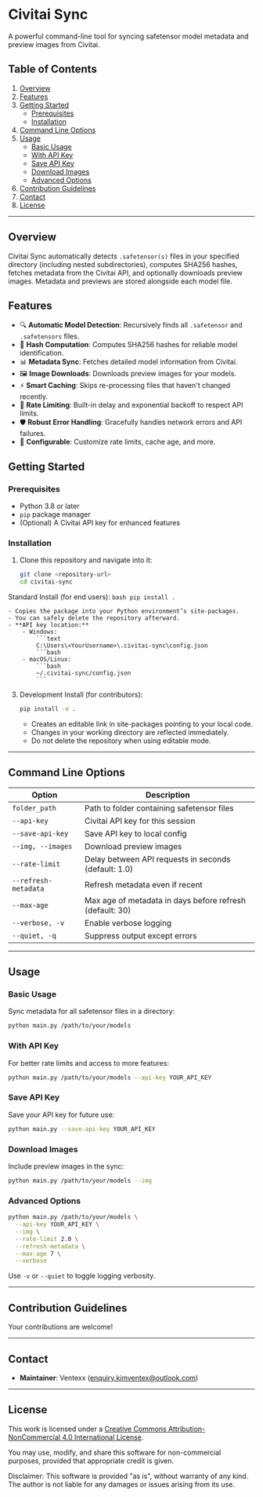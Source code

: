 # Civitai Sync

A powerful command-line tool for syncing safetensor model metadata and preview images from Civitai.

## Table of Contents

1. [Overview](#overview)
2. [Features](#features)
3. [Getting Started](#getting-started)
   * [Prerequisites](#prerequisites)
   * [Installation](#installation)
4. [Command Line Options](#command-line-options)
5. [Usage](#usage)
   * [Basic Usage](#basic-usage)
   * [With API Key](#with-api-key)
   * [Save API Key](#save-api-key)
   * [Download Images](#download-images)
   * [Advanced Options](#advanced-options)
6. [Contribution Guidelines](#contribution-guidelines)
7. [Contact](#contact)
8. [License](#license)

---

## Overview

Civitai Sync automatically detects `.safetensor(s)` files in your specified directory (including nested subdirectories), computes SHA256 hashes, fetches metadata from the Civitai API, and optionally downloads preview images. Metadata and previews are stored alongside each model file.

## Features

* 🔍 **Automatic Model Detection**: Recursively finds all `.safetensor` and `.safetensors` files.
* 🧮 **Hash Computation**: Computes SHA256 hashes for reliable model identification.
* 📊 **Metadata Sync**: Fetches detailed model information from Civitai.
* 🖼️ **Image Downloads**: Downloads preview images for your models.
* ⚡ **Smart Caching**: Skips re-processing files that haven't changed recently.
* 🔄 **Rate Limiting**: Built-in delay and exponential backoff to respect API limits.
* 🛡️ **Robust Error Handling**: Gracefully handles network errors and API failures.
* 🔧 **Configurable**: Customize rate limits, cache age, and more.

## Getting Started

### Prerequisites

* Python 3.8 or later
* `pip` package manager
* (Optional) A Civitai API key for enhanced features

### Installation

1. Clone this repository and navigate into it:

   ```bash
   git clone <repository-url>
   cd civitai-sync
   ```

Standard Install (for end users):
    ```bash
    pip install .
    ```
    
    - Copies the package into your Python environment’s site-packages.
    - You can safely delete the repository afterward.
    - **API key location:**
        - Windows:
            ```text
            C:\Users\<YourUsername>\.civitai-sync\config.json
            ```bash
        - macOS/Linux:
            ```bash
            ~/.civitai-sync/config.json
            ```

3. Development Install (for contributors):
    ```bash
    pip install -e .
    ```

    - Creates an editable link in site-packages pointing to your local code.
    - Changes in your working directory are reflected immediately.
    - Do not delete the repository when using editable mode.
---

## Command Line Options

| Option | Description |
|--------|-------------|
| `folder_path` | Path to folder containing safetensor files |
| `--api-key` | Civitai API key for this session |
| `--save-api-key` | Save API key to local config |
| `--img, --images` | Download preview images |
| `--rate-limit` | Delay between API requests in seconds (default: 1.0) |
| `--refresh-metadata` | Refresh metadata even if recent |
| `--max-age` | Max age of metadata in days before refresh (default: 30) |
| `--verbose, -v` | Enable verbose logging |
| `--quiet, -q` | Suppress output except errors |

---

## Usage


### Basic Usage

Sync metadata for all safetensor files in a directory:

```bash
python main.py /path/to/your/models
```

### With API Key

For better rate limits and access to more features:

```bash
python main.py /path/to/your/models --api-key YOUR_API_KEY
```

### Save API Key

Save your API key for future use:

```bash
python main.py --save-api-key YOUR_API_KEY
```

### Download Images

Include preview images in the sync:

```bash
python main.py /path/to/your/models --img
```

### Advanced Options

```bash
python main.py /path/to/your/models \
  --api-key YOUR_API_KEY \
  --img \
  --rate-limit 2.0 \
  --refresh-metadata \
  --max-age 7 \
  --verbose
```

Use `-v` or `--quiet` to toggle logging verbosity.

---

## Contribution Guidelines

Your contributions are welcome!

[Conventional Commits]: https://www.conventionalcommits.org/

---

## Contact

* **Maintainer**: Ventexx ([enquiry.kimventex@outlook.com](mailto:enquiry.kimventex@outlook.com))

---

## License

This work is licensed under a
[Creative Commons Attribution-NonCommercial 4.0 International License](LICENSE).

You may use, modify, and share this software for non-commercial purposes, provided that appropriate credit is given.

Disclaimer: This software is provided "as is", without warranty of any kind. The author is not liable for any damages or issues arising from its use.

